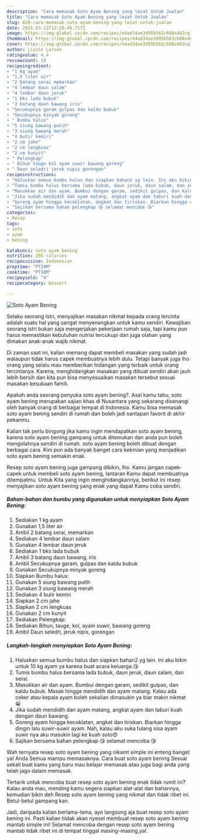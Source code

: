 ```yaml
---
description: "Cara memasak Soto Ayam Bening yang lezat Untuk Jualan"
title: "Cara memasak Soto Ayam Bening yang lezat Untuk Jualan"
slug: 828-cara-memasak-soto-ayam-bening-yang-lezat-untuk-jualan
date: 2021-03-13T12:28:49.717Z
image: https://img-global.cpcdn.com/recipes/e4ad34ae3d95b563/680x482cq70/soto-ayam-bening-foto-resep-utama.jpg
thumbnail: https://img-global.cpcdn.com/recipes/e4ad34ae3d95b563/680x482cq70/soto-ayam-bening-foto-resep-utama.jpg
cover: https://img-global.cpcdn.com/recipes/e4ad34ae3d95b563/680x482cq70/soto-ayam-bening-foto-resep-utama.jpg
author: Lizzie Larson
ratingvalue: 4.4
reviewcount: 14
recipeingredient:
- "1 kg ayam"
- "1,5 liter air"
- "2 batang serai memarkan"
- "4 lembar daun salam"
- "4 lembar daun jeruk"
- "1 bks lada bubuk"
- "3 batang daun bawang iris"
- "Secukupnya garam gulpas dan kaldu bubuk"
- "Secukupnya minyak goreng"
- " Bumbu halus"
- "5 siung bawang putih"
- "3 siung bawang merah"
- "4 butir kemiri"
- "2 cm jahe"
- "2 cm lengkuas"
- "2 cm kunyit"
- " Pelengkap"
- " Bihun tauge kol ayam suwir bawang goreng"
- " Daun seledri jeruk nipis gorengan"
recipeinstructions:
- "Haluskan semua bumbu halus dan siapkan bahan2 yg lain. Ini aku bikin untuk 10 kg ayam ya karena buat acara keluarga.😘"
- "Tumis bumbu halus bersama lada bubuk, daun jeruk, daun salam, dan serai."
- "Masukkan air dan ayam. Bumbui dengan garam, sedikit gulpas, dan kaldu bubuk. Masak hingga mendidih dan ayam matang. Kalau ada ceker atau kepala ayam boleh sekalian dimasukin ya biar makin nikmat😀"
- "Jika sudah mendidih dan ayam matang, angkat ayam dan taburi kuah dengan daun bawang."
- "Goreng ayam hingga kecoklatan, angkat dan tiriskan. Biarkan hingga dingin lalu suwir-suwir ayam. Nah, kalau aku suka tulang sisa ayam suwir nya aku masukin lagi ke kuah soto😍"
- "Sajikan bersama bahan pelengkap 😘 selamat mencoba 😘"
categories:
- Resep
tags:
- soto
- ayam
- bening

katakunci: soto ayam bening 
nutrition: 295 calories
recipecuisine: Indonesian
preptime: "PT24M"
cooktime: "PT38M"
recipeyield: "4"
recipecategory: Dessert

---
```



![Soto Ayam Bening](https://img-global.cpcdn.com/recipes/e4ad34ae3d95b563/680x482cq70/soto-ayam-bening-foto-resep-utama.jpg)

Selaku seorang istri, menyajikan masakan nikmat kepada orang tercinta adalah suatu hal yang sangat menyenangkan untuk kamu sendiri. Kewajiban seorang istri bukan saja mengerjakan pekerjaan rumah saja, tapi kamu pun harus memastikan kebutuhan nutrisi tercukupi dan juga olahan yang dimakan anak-anak wajib nikmat.

Di zaman  saat ini, kalian memang dapat membeli masakan yang sudah jadi walaupun tidak harus capek membuatnya lebih dulu. Tetapi banyak juga lho orang yang selalu mau memberikan hidangan yang terbaik untuk orang tercintanya. Karena, menghidangkan masakan yang dibuat sendiri akan jauh lebih bersih dan kita pun bisa menyesuaikan masakan tersebut sesuai masakan kesukaan famili. 



Apakah anda seorang penyuka soto ayam bening?. Asal kamu tahu, soto ayam bening merupakan sajian khas di Nusantara yang sekarang disenangi oleh banyak orang di berbagai tempat di Indonesia. Kamu bisa memasak soto ayam bening sendiri di rumah dan boleh jadi santapan favorit di akhir pekanmu.

Kalian tak perlu bingung jika kamu ingin mendapatkan soto ayam bening, karena soto ayam bening gampang untuk ditemukan dan anda pun boleh mengolahnya sendiri di rumah. soto ayam bening boleh dibuat dengan berbagai cara. Kini pun ada banyak banget cara kekinian yang menjadikan soto ayam bening semakin enak.

Resep soto ayam bening juga gampang dibikin, lho. Kamu jangan capek-capek untuk membeli soto ayam bening, lantaran Kamu dapat membuatnya ditempatmu. Untuk Kita yang ingin menghidangkannya, berikut ini resep menyajikan soto ayam bening yang enak yang dapat Kamu coba sendiri.

<!--inarticleads1-->

##### Bahan-bahan dan bumbu yang digunakan untuk menyiapkan Soto Ayam Bening:

1. Sediakan 1 kg ayam
1. Gunakan 1,5 liter air
1. Ambil 2 batang serai, memarkan
1. Sediakan 4 lembar daun salam
1. Gunakan 4 lembar daun jeruk
1. Sediakan 1 bks lada bubuk
1. Ambil 3 batang daun bawang, iris
1. Ambil Secukupnya garam, gulpas dan kaldu bubuk
1. Gunakan Secukupnya minyak goreng
1. Siapkan  Bumbu halus:
1. Gunakan 5 siung bawang putih
1. Gunakan 3 siung bawang merah
1. Sediakan 4 butir kemiri
1. Siapkan 2 cm jahe
1. Siapkan 2 cm lengkuas
1. Gunakan 2 cm kunyit
1. Sediakan  Pelengkap:
1. Sediakan  Bihun, tauge, kol, ayam suwir, bawang goreng
1. Ambil  Daun seledri, jeruk nipis, gorengan




<!--inarticleads2-->

##### Langkah-langkah menyiapkan Soto Ayam Bening:

1. Haluskan semua bumbu halus dan siapkan bahan2 yg lain. Ini aku bikin untuk 10 kg ayam ya karena buat acara keluarga.😘
1. Tumis bumbu halus bersama lada bubuk, daun jeruk, daun salam, dan serai.
1. Masukkan air dan ayam. Bumbui dengan garam, sedikit gulpas, dan kaldu bubuk. Masak hingga mendidih dan ayam matang. Kalau ada ceker atau kepala ayam boleh sekalian dimasukin ya biar makin nikmat😀
1. Jika sudah mendidih dan ayam matang, angkat ayam dan taburi kuah dengan daun bawang.
1. Goreng ayam hingga kecoklatan, angkat dan tiriskan. Biarkan hingga dingin lalu suwir-suwir ayam. Nah, kalau aku suka tulang sisa ayam suwir nya aku masukin lagi ke kuah soto😍
1. Sajikan bersama bahan pelengkap 😘 selamat mencoba 😘




Wah ternyata resep soto ayam bening yang nikamt simple ini enteng banget ya! Anda Semua mampu memasaknya. Cara buat soto ayam bening Sesuai sekali buat kamu yang baru mau belajar memasak atau juga bagi anda yang telah jago dalam memasak.

Tertarik untuk mencoba buat resep soto ayam bening enak tidak rumit ini? Kalau anda mau, mending kamu segera siapkan alat-alat dan bahannya, kemudian bikin deh Resep soto ayam bening yang nikmat dan tidak ribet ini. Betul-betul gampang kan. 

Jadi, daripada kalian berlama-lama, ayo langsung aja buat resep soto ayam bening ini. Pasti kalian tiidak akan nyesel membuat resep soto ayam bening mantab simple ini! Selamat mencoba dengan resep soto ayam bening mantab tidak ribet ini di tempat tinggal masing-masing,ya!.

